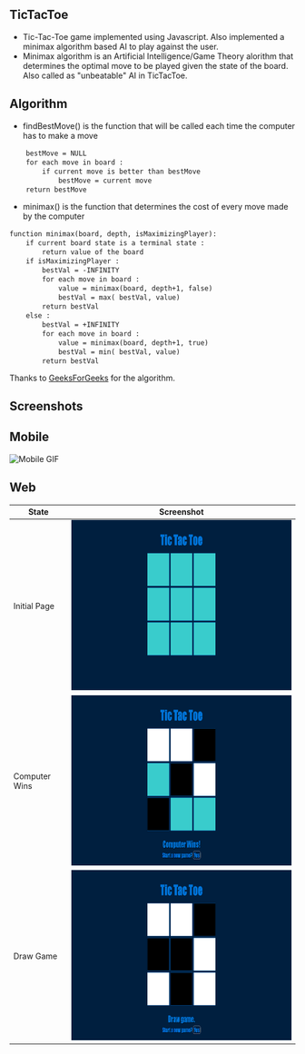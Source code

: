 TicTacToe
----
- Tic-Tac-Toe game implemented using Javascript. Also implemented a minimax algorithm based AI to play against the user. 
- Minimax algorithm is an Artificial Intelligence/Game Theory alorithm that determines the optimal move to be played given the state of the board. Also called as "unbeatable" AI in TicTacToe.

Algorithm
----
- findBestMove() is the function that will be called each time the computer has to make a move
````function findBestMove(board):
    bestMove = NULL
    for each move in board :
        if current move is better than bestMove
            bestMove = current move
    return bestMove
````
- minimax() is the function that determines the cost of every move made by the computer
````
function minimax(board, depth, isMaximizingPlayer):
    if current board state is a terminal state :
        return value of the board
    if isMaximizingPlayer :
        bestVal = -INFINITY 
        for each move in board :
            value = minimax(board, depth+1, false)
            bestVal = max( bestVal, value) 
        return bestVal
    else :
        bestVal = +INFINITY 
        for each move in board :
            value = minimax(board, depth+1, true)
            bestVal = min( bestVal, value) 
        return bestVal
````

Thanks to [GeeksForGeeks](https://www.geeksforgeeks.org/minimax-algorithm-in-game-theory-set-3-tic-tac-toe-ai-finding-optimal-move/) for the algorithm.

Screenshots
---
## Mobile
<img src="https://media.giphy.com/media/YMqIeowW2VTl79HGkC/giphy.gif" alt="Mobile GIF">

## Web
|State|Screenshot|
|---|---|
|Initial Page|<img src="img/Initial.png" height="300px" alt="Initial">|
|Computer Wins|<img src="img/ComputerWins.png" height="300px" alt="Computer Wins">|
|Draw Game|<img src="img/TieGame.png" height="300px" alt="Tie Game">|
